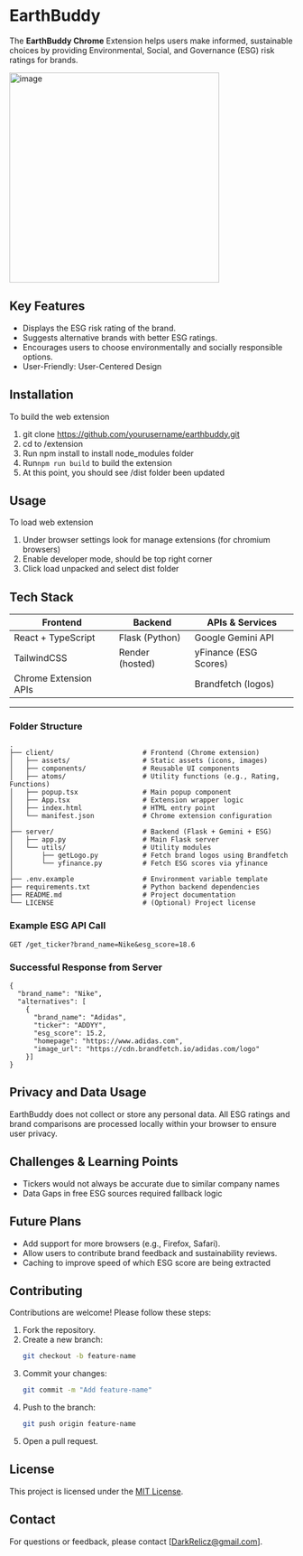 # EarthBuddy

The **EarthBuddy Chrome** Extension helps users make informed, sustainable choices by providing Environmental, Social, and Governance (ESG) risk ratings for brands.

<img width="372" alt="image" src="https://github.com/user-attachments/assets/f2c8a20d-8ef6-40e1-9e94-05a8a93e9495" />

## Key Features

- Displays the ESG risk rating of the brand.
- Suggests alternative brands with better ESG ratings.
- Encourages users to choose environmentally and socially responsible options.
- User-Friendly: User-Centered Design

## Installation

To build the web extension
1. git clone https://github.com/yourusername/earthbuddy.git
2. cd to /extension
3. Run npm install to install node_modules folder
4. Run`npm run build` to build the extension
5. At this point, you should see /dist folder been updated

## Usage

To load web extension
1. Under browser settings look for manage extensions (for chromium browsers)
2. Enable developer mode, should be top right corner
3. Click load unpacked and select dist folder

## Tech Stack

| Frontend               | Backend           | APIs & Services        |
|------------------------|--------------------|-------------------------|
| React + TypeScript     | Flask (Python)     | Google Gemini API       |
| TailwindCSS            | Render (hosted)    | yFinance (ESG Scores)   |
| Chrome Extension APIs  |                    | Brandfetch (logos)      |

---

### Folder Structure

```text
.
├── client/                      # Frontend (Chrome extension)
│   ├── assets/                  # Static assets (icons, images)
│   ├── components/              # Reusable UI components
│   ├── atoms/                   # Utility functions (e.g., Rating, Functions)
│   ├── popup.tsx                # Main popup component
│   ├── App.tsx                  # Extension wrapper logic
│   ├── index.html               # HTML entry point
│   └── manifest.json            # Chrome extension configuration
│
├── server/                      # Backend (Flask + Gemini + ESG)
│   ├── app.py                   # Main Flask server
│   └── utils/                   # Utility modules
│       ├── getLogo.py           # Fetch brand logos using Brandfetch
│       └── yfinance.py          # Fetch ESG scores via yfinance
│
├── .env.example                 # Environment variable template
├── requirements.txt             # Python backend dependencies
├── README.md                    # Project documentation
└── LICENSE                      # (Optional) Project license
```

### Example ESG API Call

```http
GET /get_ticker?brand_name=Nike&esg_score=18.6
```
### Successful Response from Server
```
{
  "brand_name": "Nike",
  "alternatives": [
    {
      "brand_name": "Adidas",
      "ticker": "ADDYY",
      "esg_score": 15.2,
      "homepage": "https://www.adidas.com",
      "image_url": "https://cdn.brandfetch.io/adidas.com/logo"
    }]
}
```

## Privacy and Data Usage

EarthBuddy does not collect or store any personal data. All ESG ratings and brand comparisons are processed locally within your browser to ensure user privacy.

## Challenges & Learning Points

- Tickers would not always be accurate due to similar company names
- Data Gaps in free ESG sources required fallback logic

## Future Plans

- Add support for more browsers (e.g., Firefox, Safari).
- Allow users to contribute brand feedback and sustainability reviews.
- Caching to improve speed of which ESG score are being extracted

## Contributing

Contributions are welcome! Please follow these steps:

1. Fork the repository.
2. Create a new branch:
    ```bash
    git checkout -b feature-name
    ```
3. Commit your changes:
    ```bash
    git commit -m "Add feature-name"
    ```
4. Push to the branch:
    ```bash
    git push origin feature-name
    ```
5. Open a pull request.

## License

This project is licensed under the [MIT License](LICENSE).

## Contact

For questions or feedback, please contact [DarkRelicz@gmail.com].
